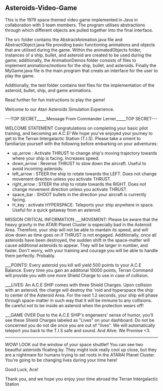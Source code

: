 ## Asteroids-Video-Game

This is the 1979 space themed video game implemented in Java in collaboration with 3 team members. The program utilises abstractions through which different objects are pulled together into the final interface. 

The src folder contains the AbstractAnimation.java file and AbstractObject.java file providing basic functioning animations and objects that are utilised during the game. Within the animatedObjects folder, instances of a ship, bullet, and asteroid are created to be used during the game; additionally, the AnimationDemos folder consists of files to implement animations/motions for the ship, bullet, and asteroids. Finally the MyGame.java file is the main program that creats an interface for the user to play the game. 

Additionally, the test folder contains test files for the implementation of the asteroid, bullet, ship, and game animations. 




Read further for fun instructions to play the game!

Welcome to our Atari Asteroids Simulation Experience. 

---TOP SECRET_____Message From Commander Lerner_____TOP SECRET---

WELCOME STATEMENT
Congratulations on completing your basic pilot training, and becoming an A.C.E! We hope you've enjoyed your journey to get to the Terran Intergalactic Station (T.I.S). Please take a oment to familiarize yourself with the following before embarking on your adventures:
- up_arrow : Activate THRUST to change ship's moving trajectory towards where your ship is facing. Increases speed. 
- down_arrow : Reverse THRUST to slow down the aircraft. Useful to avoid incoming asteroids.
- left_arrow : STEER the ship to rotate towards the LEFT. Does not change movement direction unless you activate THRUST.
- right_arrow : STEER the ship to rotate towards the RIGHT. Does not change movement direction unless you activate THRUST.
- space_bar : SHOOT bullets in the direction your aircraft is currently facing.
- H_key : activate HYPERSPACE. Teleports your ship anywhere in space. Useful for a quick getaway from an asteroid. 


MISSION CRITICAL INFORMATION
___MOVEMENT:
Please be aware that the heavy gravity in the ATARI Planet Cluster is especially bad in the Asteroid Area. Therefore, your ship will not be able to mantain its speed, and will slow down as time goes on if THRUST is not engaged. Additionally, once all asteroids have been destroyed, the sudden shift in the space-matter will cause additional asteroids to appear. They will be larger in number, and faster. Don't worry, with your training and courage you will be able to handle them perfectly. Probably.

___POINTS:
Every asteroid you kill will yield 500 points to your A.C.E Balance. Every time you gain an additonal 10000 points, Terran Command will provide you with one more Shield Charge to use in case of collision.

___LIVES:
An A.C.E SHIP comes with three Shield Charges. Upon collision with an asteroid, the charge will destroy the 'roid and hyperspace the ship to center of the Asteroid Area. For the next 1.2 seconds, your ship will phase through space-matter in such way that it will be immune to any collisions. Be careful not to be inside an asteroid when the protection wears off! 

___GAME OVER
Due to the A.C.E SHIP's engeneers' sense of humor, you'll see these Shield Charges labeled as "Lives" on your dashboard. Do not be concerned you do not die once you are out of "lives". We will automatically teleport you back to the T.I.S safe and sound. And Alive. We Promise <3.

---------------------------------------------------------
WOW! LOOK out the window of your space shuttle!! You can see two beautful asteroids floating by. They might look really cool up close, but they are a nightmare for humans trying to set roots in the ATARAI Planet Cluster. You're going to be changing lives during your time here! 

Good Luck, Ace!

Thank you, and we hope you enjoy your time abroad the Terran Intergalactic Station
